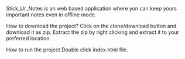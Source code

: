 Stick_Ur_Notes is an web based application where yon can keep yours important notes even in offline mode.

How to download the project?
Click on the clone/download button and download it as zip.
Extract the zip by right clicking and extract it to your preferred location.

How to run the project
Double click index.html file.
